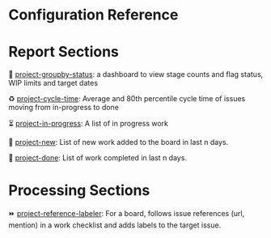 # Configuration Reference

# Report Sections

:rocket: [project-groupby-status](./project-groupby-status.md): a dashboard to view stage counts and flag status, WIP limits and target dates

:recycle: [project-cycle-time](./project-cycle-time.md): Average and 80th percentile cycle time of issues moving from in-progress to done

:hourglass_flowing_sand: [project-in-progress](./project-in-progress.md): A list of in progress work

:wave: [project-new](./project-new.md): List of new work added to the board in last n days.

:checkered_flag: [project-done](./project-done.md): List of work completed in last n days.

# Processing Sections

:fast_forward: [project-reference-labeler](./project-reference-labeler.md): For a board, follows issue references (url, mention) in a work checklist and adds labels to the target issue.
